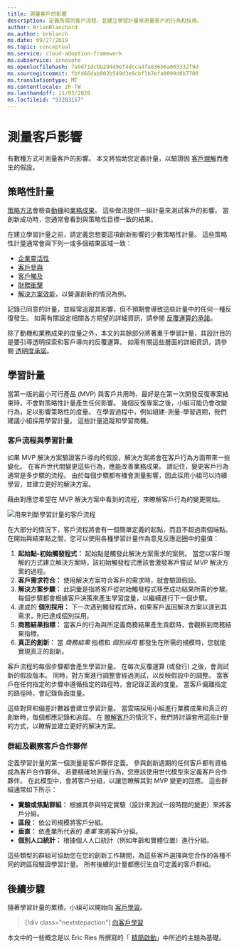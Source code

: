 ```yaml
---
title: 測量客戶的影響
description: 定義所需的客戶流程，並建立學習計量來測量客戶的行為和採用。
author: BrianBlanchard
ms.author: brblanch
ms.date: 09/27/2019
ms.topic: conceptual
ms.service: cloud-adoption-framework
ms.subservice: innovate
ms.openlocfilehash: 7a9d71dcbb294d9ef4dcca4fa036b6a003332f9d
ms.sourcegitcommit: fbfd66dab002b549d3e9cbf1b7efa0099d0b7700
ms.translationtype: MT
ms.contentlocale: zh-TW
ms.lasthandoff: 11/03/2020
ms.locfileid: "93283157"
---
```

# <a name="measure-for-customer-impact"></a>測量客戶影響

有數種方式可測量客戶的影響。 本文將協助您定義計量，以驗證因 [客戶理解](./build.md)而產生的假設。

## <a name="strategic-metrics"></a>策略性計量

[策略方法](../../strategy/index.md)會檢查[動機](../../strategy/motivations.md)和[業務成果](../../strategy/business-outcomes/index.md)。 這些做法提供一組計量來測試客戶的影響。 當創新成功時，您通常會看到與策略性目標一致的結果。

在建立學習計量之前，請定義您想要這項創新影響的少數策略性計量。 這些策略性計量通常會與下列一或多個結果區域一致：

- [企業靈活性](../../strategy/business-outcomes/agility-outcomes.md)
- [客戶參與](../../strategy/business-outcomes/engagement-outcomes.md)
- [客戶觸及](../../strategy/business-outcomes/reach-outcomes.md)
- [財務衝擊](../../strategy/business-outcomes/fiscal-outcomes.md)
- [解決方案效能](../../strategy/business-outcomes/fiscal-outcomes.md)，以營運創新的情況為例。

記錄已同意的計量，並經常追蹤其影響，但不預期會導致這些計量中的任何一種反復發生。 如需有關設定相關各方期望的詳細資訊，請參閱 [反覆運算的承諾](./index.md#commitment-to-iteration)。

除了動機和業務成果的度量之外，本文的其餘部分將著重于學習計量，其設計目的是要引導透明探索和客戶導向的反覆運算。 如需有關這些層面的詳細資訊，請參閱 [透明度承諾](./index.md#commitment-to-transparency)。

## <a name="learning-metrics"></a>學習計量

當第一版的最小可行產品 (MVP) 與客戶共用時，最好是在第一次開發反復專案結束時，不會對策略性計量產生任何影響。 幾個反復專案之後，小組可能仍會改變行為，足以影響策略性的度量。 在學習過程中，例如組建-測量-學習週期，我們建議小組採用學習計量。 這些計量追蹤和學習商機。

### <a name="customer-flow-and-learning-metrics"></a>客戶流程與學習計量

如果 MVP 解決方案驗證客戶導向的假設，解決方案將會在客戶行為方面帶來一些變化。 在客戶世代間變更這些行為，應能改善業務成果。 請記住，變更客戶行為通常是多步驟的流程。 由於每個步驟都有機會測量影響，因此採用小組可以持續學習，並建立更好的解決方案。

藉由對應您希望在 MVP 解決方案中看到的流程，來瞭解客戶行為的變更開始。

![用來判斷學習計量的客戶流程](../../_images/innovate/customer-flow-learning-metrics.png)

在大部分的情況下，客戶流程將會有一個簡單定義的起點，而且不超過兩個端點。 在開始與結束點之間，您可以使用各種學習計量作為意見反應迴圈中的量值：

1. **起始點-初始觸發程式：** 起始點是觸發此解決方案需求的案例。 當您以客戶理解的方式建立解決方案時，該初始觸發程式應該會激發客戶嘗試 MVP 解決方案的過程。
2. **客戶需求符合：** 使用解決方案符合客戶的需求時，就會驗證假設。
3. **解決方案步驟：** 此詞彙是指將客戶從初始觸發程式移至成功結果所需的步驟。 每個步驟都會根據客戶決策來產生學習度量，以繼續進行下一個步驟。
4. 達成的 **個別採用：** 下一次遇到觸發程式時，如果客戶返回解決方案以達到其需求，則已達成個別採用。
5. **商務結果指標：** 當客戶的行為與所定義商務結果產生貢獻時，會觀察到商務結果指標。
6. **真正的創新：** 當 _商務結果_ 指標和 _個別採用_ 都發生在所需的規模時，您就能實現真正的創新。

客戶流程的每個步驟都會產生學習計量。 在每次反覆運算 (或發行) 之後，會測試新的假設版本。 同時，對方案進行調整會經過測試，以反映假設中的調整。 當客戶在任何指定的步驟中遵循指定的路徑時，會記錄正面的度量。 當客戶偏離指定的路徑時，會記錄負面度量。

這些對齊和偏差計數器會建立學習計量。 當雲端採用小組進行業務成果和真正的創新時，每個都應記錄和追蹤。 在 [瞭解客戶](./learn.md)的情況下，我們將討論套用這些計量的方式，以瞭解並建立更好的解決方案。

### <a name="group-and-observe-customer-partners"></a>群組及觀察客戶合作夥伴

定義學習計量的第一個測量是客戶夥伴定義。 參與創新週期的任何客戶都有資格成為客戶合作夥伴。 若要精確地測量行為，您應該使用世代模型來定義客戶合作夥伴。 在此模型中，會將客戶分組，以讓您瞭解其對 MVP 變更的回應。 這些群組通常如下所示：

- **實驗或焦點群組：** 根據其參與特定實驗（設計來測試一段時間的變更）來將客戶分組。
- **區段：** 依公司規模將客戶分組。
- **垂直：** 依產業所代表的 _產業_ 來將客戶分組。
- **個別人口統計：** 根據個人人口統計（例如年齡和實體位置）進行分組。

這些類型的群組可協助您在您的創新工作期間，為這些客戶選擇與您合作的各種不同的跨區段驗證學習計量。 所有後續的計量都應衍生自可定義的客戶群組。

## <a name="next-steps"></a>後續步驟

隨著學習計量的累積，小組可以開始向 [客戶學習](./learn.md)。

> [!div class="nextstepaction"]
> [向客戶學習](./learn.md)

本文中的一些概念是以 Eric Ries 所撰寫的「 [精簡啟動](http://theleanstartup.com/book)」中所述的主題為基礎。
